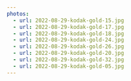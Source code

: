 ```yaml
---
photos:
  - url: 2022-08-29-kodak-gold-15.jpg
  - url: 2022-08-29-kodak-gold-17.jpg
  - url: 2022-08-29-kodak-gold-18.jpg
  - url: 2022-08-29-kodak-gold-24.jpg
  - url: 2022-08-29-kodak-gold-26.jpg
  - url: 2022-08-29-kodak-gold-20.jpg
  - url: 2022-08-29-kodak-gold-32.jpg
  - url: 2022-08-29-kodak-gold-05.jpg
---
```

